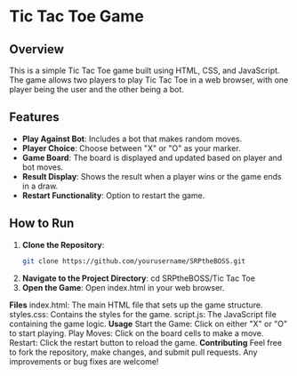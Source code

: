 # Tic Tac Toe Game

## Overview

This is a simple Tic Tac Toe game built using HTML, CSS, and JavaScript. The game allows two players to play Tic Tac Toe in a web browser, with one player being the user and the other being a bot.

## Features

- **Play Against Bot**: Includes a bot that makes random moves.
- **Player Choice**: Choose between "X" or "O" as your marker.
- **Game Board**: The board is displayed and updated based on player and bot moves.
- **Result Display**: Shows the result when a player wins or the game ends in a draw.
- **Restart Functionality**: Option to restart the game.

## How to Run

1. **Clone the Repository**:
   ```bash
   git clone https://github.com/yourusername/SRPtheBOSS.git
2. **Navigate to the Project Directory**:
   cd SRPtheBOSS/Tic Tac Toe
3. **Open the Game**:
Open index.html in your web browser.

**Files**
index.html: The main HTML file that sets up the game structure.
styles.css: Contains the styles for the game.
script.js: The JavaScript file containing the game logic.
**Usage**
Start the Game: Click on either "X" or "O" to start playing.
Play Moves: Click on the board cells to make a move.
Restart: Click the restart button to reload the game.
**Contributing**
Feel free to fork the repository, make changes, and submit pull requests. Any improvements or bug fixes are welcome!

